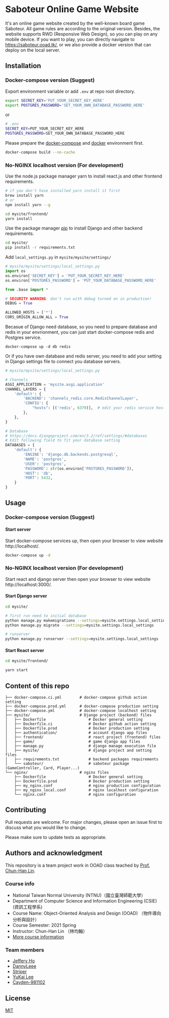 # Saboteur Online Game Website

It's an online game website created by the well-known board game Saboteur. All game rules are according to the original version. Besides, the website supports RWD (Responsive Web Design), so you can play on any mobile device. If you want to play, you can directly navigate to https://saboteur.ooad.tk/, or we also provide a docker version that can deploy on the local server.

## Installation

### Docker-compose version (Suggest)

Export environment variable or add `.env` at repo root directory.

```bash
export SECRET_KEY='PUT_YOUR_SECRET_KEY_HERE'
export POSTGRES_PASSWORD='SET_YOUR_OWN_DATABASE_PASSWORD_HERE'
```

or 

```bash
# .env
SECRET_KEY=PUT_YOUR_SECRET_KEY_HERE
POSTGRES_PASSWORD=SET_YOUR_OWN_DATABASE_PASSWORD_HERE
```

Please prepare the [docker-compose]() and [docker]() environment first.

 ```bash
 docker-compose build --no-cache
 ```

### No-NGINX localhost version (For development)

Use the node.js package manager yarn to install react.js and other frontend requirements.

```bash
# if you don't have installed yarn install it first
brew install yarn 
# or 
npm install yarn --g

cd mysite/frontend/
yarn install
```

Use the package manager [pip](https://pip.pypa.io/en/stable/) to install Django and other backend requirements.

```bash
cd mysite/
pip install -r requirements.txt
```

Add `local_settings.py` in `mysite/mysite/settings/`

```python
# mysite/mysite/settings/local_settings.py
import os
os.environ['SECRET_KEY'] = 'PUT_YOUR_SECRET_KEY_HERE'
os.environ['POSTGRES_PASSWORD'] = 'PUT_YOUR_DATABASE_PASSWORD_HERE' 

from .base import *

# SECURITY WARNING: don't run with debug turned on in production!
DEBUG = True

ALLOWED_HOSTS = ['*']
CORS_ORIGIN_ALLOW_ALL = True
```

Becasue of Django need database, so you need to prepare database and redis in your envrionment, you can just start docker-compose redis and Postgres service.

```ba
docker-compose up -d db redis
```

Or if you have own database and redis server, you need to add your setting in Django settings file to connect you database servers.

```python
# mysite/mysite/settings/local_settings.py

# Channels
ASGI_APPLICATION = 'mysite.asgi.application'
CHANNEL_LAYERS = {
    'default': {
        'BACKEND': 'channels_redis.core.RedisChannelLayer',
        'CONFIG': {
            "hosts": [('redis', 6379)],  # edit your redis service host and port here
        },
    },
}

# Database
# https://docs.djangoproject.com/en/3.2/ref/settings/#databases
# Edit following field to fit your database setting
DATABASES = {
    'default': {
        'ENGINE': 'django.db.backends.postgresql',
        'NAME': 'postgres',
        'USER': 'postgres',
        'PASSWORD': str(os.environ['POSTGRES_PASSWORD']),
        'HOST': 'db',
        'PORT': 5432,
    }
}
```

## Usage

### Docker-compose version (Suggest)

#### Start server

Start docker-compose services up, then open your browser to view website http://localhost/.

```bash
docker-compose up -d
```

### No-NGINX localhost version (For development)

Start react and django server then open your browser to view website http://localhost:3000/.

#### Start Django server

```bash
cd mysite/

# first run need to initial database 
python manage.py makemigrations --settings=mysite.settings.local_settings
python manage.py migrate --settings=mysite.settings.local_settings

# runserver
python manage.py runserver --settings=mysite.settings.local_settings
```

#### Start React server 

```bash
cd mysite/frontend/

yarn start
```

## Content of this repo

```tree
├── docker-compose.ci.yml        # docker-compose github action setting 
├── docker-compose.prod.yml      # docker-compose production setting
├── docker-compose.yml           # docker-compose localhost setting
├── mysite/                      # Django project (backend) files
│   ├── Dockerfile                   # Docker general setting
│   ├── Dockerfile.ci                # Docker github action setting 
│   ├── Dockerfile.prod              # Docker production setting
│   ├── authentication/              # account django app files
│   ├── frontend/                    # react project (frontend) files
│   ├── game/                        # game django app files
│   ├── manage.py                    # django manage execution file
│   ├── mysite/                      # django project and setting files
│   ├── requirements.txt             # backend packages requirements
│   └── saboteur/                    # saboteur package (GameController, Card, Player...)
└── nginx/                       # nginx files 
    ├── Dockerfile                   # Docker general setting
    ├── Dockerfile.prod              # Docker production setting
    ├── my_nginx.conf                # nginx production configuration
    ├── my_nginx_local.conf          # nginx localhost configuration
    └── nginx.conf                   # nginx configuration
```

## Contributing

Pull requests are welcome. For major changes, please open an issue first to discuss what you would like to change.

Please make sure to update tests as appropriate.

## Authors and acknowledgment

This repository is a team project work in OOAD class teached by [Prof. Chun-Han Lin](https://sites.google.com/site/aaronchlin/home_e?authuser=0).

### Course info

+ National Taiwan Normal University (NTNU)（國立臺灣師範大學）
+ Department of Computer Science and Information Engineering (CSIE) (資訊工程學系)
+ Course Name: Object-Oriented Analysis and Design (OOAD) （物件導向分析與設計）
+ Course Semester: 2021 Spring
+ Instructor: Chun-Han Lin （林均翰）
+ [More course information](http://courseap.itc.ntnu.edu.tw/acadmOpenCourse/SyllabusCtrl?year=109&term=2&courseCode=CSC0005&courseGroup=&deptCode=SU47&formS=&classes1=9&deptGroup=)

### Team members

+ [Jeffery Ho](https://github.com/chiachun2491)
+ [DannyLeee](https://github.com/DannyLeee) 
+ [Striper](https://github.com/justbuyyal)
+ [YuKai Lee](https://github.com/leeyk0501)
+ [Cayden-981102](https://github.com/Cayden-981102)

## License
[MIT](https://choosealicense.com/licenses/mit/)